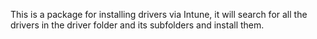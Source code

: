 This is a package for installing drivers via Intune, it will search for all the drivers in the driver folder and its subfolders and install them. 
